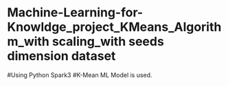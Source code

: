 # Machine-Learning-for-Knowldge_project_KMeans_Algorithm_with scaling_with seeds dimension dataset
#Using Python Spark3
#K-Mean ML Model is used.


